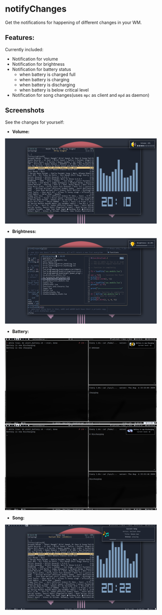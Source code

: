 # notifyChanges

Get the notifications for happening of different changes in your WM.

## Features:

Currently included:
* Notification for volume
* Notification for brightness
* Notification for battery status
	+ when battery is charged full
	+ when battery is charging
	+ when battery is discharging
	+ when battery is below critical level
* Notification for song changes(uses `mpc` as client and `mpd` as daemon)

## Screenshots

See the changes for yourself:

* **Volume:**

<!-- ![volume-change](sshots/vol-notify.png) -->
<img width="500" alt="volume-change" src="sshots/vol-notify.png">

* **Brightness:**

<!--![bright-change](sshots/bright-notify.png)-->
<img width="500" alt="bright-change" src="sshots/bright-notify.png">

* **Battery:**

<!--![battery-charge](sshots/battery_charging.png)-->
<img width="500" alt="battery-charge" src="sshots/battery_charging.png">

<!--![battery_discharging](sshots/battery_discharging.png)-->
<img width="500" alt="battery_discharge" src="sshots/battery_discharging.png">

* **Song:**

<!--![song-change](sshots/music-notify.png)-->
<img width="500" alt="music-notify" src="sshots/music-notify.png">

